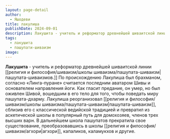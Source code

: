 ```yaml
---
layout: page-detail
author:
  - Яшодеви
title: лакулиша
publishDate: 2024-09-01
description: Лакушита - учитель и реформатор древнейшей шиваитской линии пашупатов. По происхождению Лакулиша был брахманом, согласно «Линга-пуране» считается последним аватаром Шивы и основателем направления йоги. Как гласит предание, он умер, но был оживлен Шивой, вошедшим в его тело для того, чтобы поведать миру пашупата-дхарму.
tags:
  - лакушита
  - пашупати-шиваизм
image:
---
```

**Лакушита** - учитель и реформатор древнейшей шиваитской линии [[религия и философия/шиваизм/школы шиваизма/пашупата-шиваизм|пашупата-шиваизмов.]] По происхождению Лакулиша был брахманом, согласно «Линга-пуране» считается последним аватаром Шивы и основателем направления йоги. Как гласит предание, он умер, но был оживлен Шивой, вошедшим в его тело для того, чтобы поведать миру пашупата-дхарму. Лакулиша реорганизовал [[религия и философия/шиваизм/школы шиваизма/пашупата-шиваизм|пашупата-шиваизм]], сблизив его с классической ведийской традицией и превратил из аскетической школы в популярный путь для домохозяев, членов трех высших варн. В дальнейшем школа пашупатов прекратила свое существование, преобразовавшись в школы [[религия и философия/шиваизм/агхори|агхори]], капаликов, каламукхов и другие.


